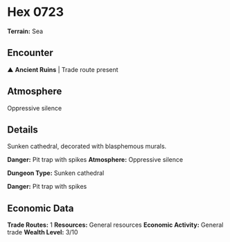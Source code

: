 # Hex 0723

**Terrain:** Sea

## Encounter
▲ **Ancient Ruins** | Trade route present

## Atmosphere
Oppressive silence

## Details
Sunken cathedral, decorated with blasphemous murals.

**Danger:** Pit trap with spikes
**Atmosphere:** Oppressive silence



**Dungeon Type:** Sunken cathedral

**Danger:** Pit trap with spikes

## Economic Data
**Trade Routes:** 1
**Resources:** General resources
**Economic Activity:** General trade
**Wealth Level:** 3/10
